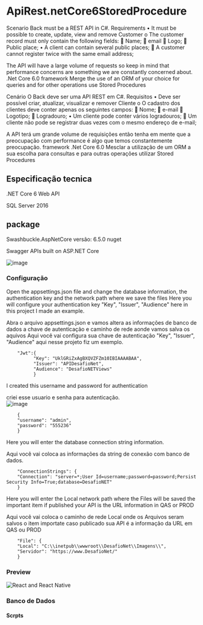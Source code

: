 # ApiRest.netCore6StoredProcedure

Scenario
Back must be a REST API in C#. Requirements • It must be possible to create, update, view and remove Customer o The customer record must only contain the following fields:  Name;  email  Logo;  Public place; • A client can contain several public places;  A customer cannot register twice with the same email address;

The API will have a large volume of requests so keep in mind that performance concerns are something we are constantly concerned about.
.Net Core 6.0 framework
Merge the use of an ORM of your choice for queries and for other operations use Stored Procedures

Cenário 
O Back deve ser uma API REST em C#. Requisitos • Deve ser possível criar, atualizar, visualizar e remover Cliente o O cadastro dos clientes deve conter apenas os seguintes campos:  Nome;  e-mail  Logotipo;  Logradouro; • Um cliente pode conter vários logradouros;  Um cliente não pode se registrar duas vezes com o mesmo endereço de e-mail;

A API terá um grande volume de requisições então tenha em mente que a preocupação com performance é algo que temos constantemente preocupação.
framework .Net Core 6.0 
Mesclar a utilização de um ORM a sua escolha para consultas e para outras operações utilizar Stored Procedures

## Especificação tecnica

.NET Core 6 Web API

SQL Server 2016

## package 
Swashbuckle.AspNetCore versão: 6.5.0 nuget 

Swagger APIs built on ASP.NET Core

![image](https://github.com/antoniopantoja/ApiRest.netCore6StoredProcedure/assets/138262828/74f28773-00ed-4b65-b8fe-d78d3135f1cd)


### Configuração

Open the appsettings.json file and change the database information, the authentication key and the network path where we save the files
Here you will configure your authentication key "Key", "Issuer", "Audience" here in this project I made an example.

Abra o arquivo appsettings.json e vamos altera as informações de banco de dados a chave de autenticação e caminho de rede aonde vamos salva os aquivos
Aqui você vai configura sua chave de autenticação "Key", "Issuer", "Audience" aqui nesse projeto fiz um exemplo. 

        "Jwt":{
              "Key": "UklGRiZxAgBXQVZFZm10IBIAAAABAA",
              "Issuer": "APIDesafioNet",
              "Audience": "DesafioNETViews"
              }
              
I created this username and password for authentication

criei esse usuario e senha para autenticação.          
![image](https://github.com/antoniopantoja/ApiRest.netCore6StoredProcedure/assets/138262828/8ac41ccb-5f1b-4513-ba27-a51667168c43)



        {
        "username": "admin",
        "password": "555236"
        }
              
Here you will enter the database connection string information.

Aqui você vai coloca as informações da string de conexão com banco de dados. 

        "ConnectionStrings": {
        "Connection": "server=*;User Id=username;password=password;Persist Security Info=True;database=DesafioNET"
        }

Here you will enter the Local network path where the Files will be saved the important item if published your API is the URL information in QAS or PROD

Aqui você vai coloca o caminho de rede Local onde os Arquivos seram salvos o item importate caso publicado sua API é a informação da URL em QAS ou PROD

        "File": {
        "Local": "C:\\inetpub\\wwwroot\\DesafioNet\\Imagens\\",
        "Servidor": "https://www.DesafioNet/"
        }

### Preview

<img align="center" alt="React and React Native" src="https://github.com/antoniopantoja/antoniopantoja/blob/main/assets/DESAFIO.NET-API.gif"/>

### Banco de Dados

#### Scrpts




